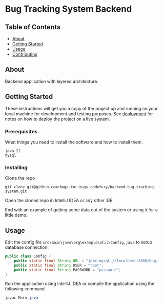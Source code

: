 # Bug Tracking System Backend

## Table of Contents

- [About](#about)
- [Getting Started](#getting_started)
- [Usage](#usage)
- [Contributing](../CONTRIBUTING.md)

## About <a name = "about"></a>

Backend application with layered architecture.

## Getting Started <a name = "getting_started"></a>

These instructions will get you a copy of the project up and running on your local machine for development and testing purposes. See [deployment](#deployment) for notes on how to deploy the project on a live system.

### Prerequisites

What things you need to install the software and how to install them.

```
java 22
mysql
```


### Installing

Clone the repo

```
git clone git@github.com:hugs-for-bugs-codefury/backend-bug-tracking-system.git
```

Open the cloned repo in IntelliJ IDEA or any other IDE.


End with an example of getting some data out of the system or using it for a little demo.

## Usage <a name = "usage"></a>

Edit the config file `src\main\java\org\example\util\Config.java` to setup database connection.




```java
public class Config {
    public static final String URL = "jdbc:mysql://localhost:3306/bug_tracking_system";
    public static final String USER = "root";
    public static final String PASSWORD = "password";
}
```

Run the application using IntelliJ IDEA or compile the application using the following command.

```java
javac Main.java
```